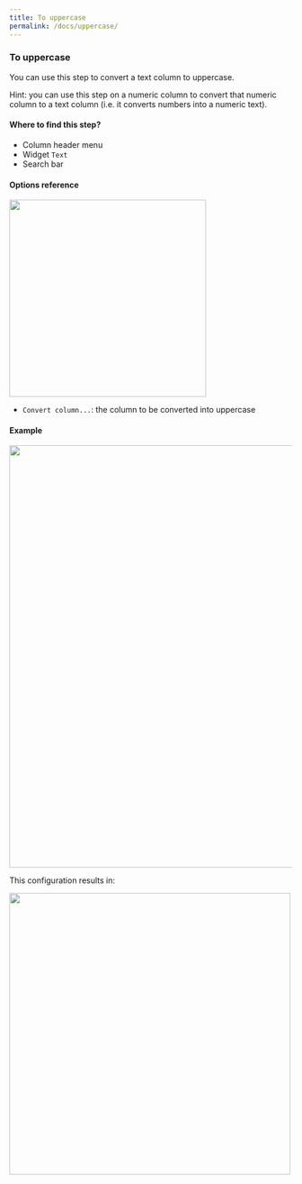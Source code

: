 ```yaml
---
title: To uppercase
permalink: /docs/uppercase/
---
```

### To uppercase

You can use this step to convert a text column to uppercase.

Hint: you can use this step on a numeric column to convert that numeric
column to a text column (i.e. it converts numbers into a numeric text).

#### Where to find this step?

- Column header menu
- Widget `Text`
- Search bar

#### Options reference

<img src="/img/docs/user-interface/uppercase_step_form.jpg" width="350" />

- `Convert column...`: the column to be converted into uppercase

#### Example

<img src="/img/docs/user-interface/uppercase_example_conf.jpg" width="750" />

This configuration results in:

<img src="/img/docs/user-interface/uppercase_example_result.jpg" width="500" />